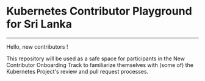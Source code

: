 # Kubernetes Contributor Playground for Sri Lanka

---
Hello, new contributors !

This repository will be used as a safe space for participants in the New Contributor Onboarding Track to familiarize themselves with (some of) the Kubernetes Project's review and pull request processes.